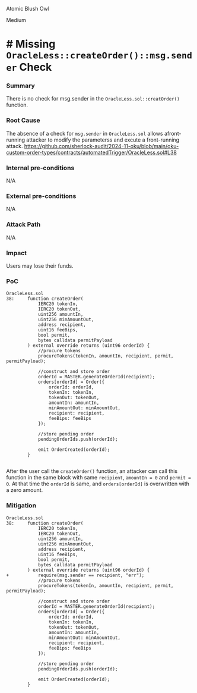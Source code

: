 Atomic Blush Owl

Medium

# # Missing `OracleLess::createOrder()::msg.sender` Check



### Summary
There is no check for msg.sender in the `OracleLess.sol::creatOrder()` function.

### Root Cause
The absence of a check for `msg.sender` in `OracleLess.sol` allows afront-running attacker to modify the parameterss and excute a front-running attack.
https://github.com/sherlock-audit/2024-11-oku/blob/main/oku-custom-order-types/contracts/automatedTrigger/OracleLess.sol#L38

### Internal pre-conditions
N/A

### External pre-conditions
N/A

### Attack Path
N/A

### Impact
Users may lose their funds.

### PoC
```solidity
OracleLess.sol
38:     function createOrder(
            IERC20 tokenIn,
            IERC20 tokenOut,
            uint256 amountIn,
            uint256 minAmountOut,
            address recipient,
            uint16 feeBips,
            bool permit,
            bytes calldata permitPayload
        ) external override returns (uint96 orderId) {
            //procure tokens
            procureTokens(tokenIn, amountIn, recipient, permit, permitPayload);

            //construct and store order
            orderId = MASTER.generateOrderId(recipient);
            orders[orderId] = Order({
                orderId: orderId,
                tokenIn: tokenIn,
                tokenOut: tokenOut,
                amountIn: amountIn,
                minAmountOut: minAmountOut,
                recipient: recipient,
                feeBips: feeBips
            });

            //store pending order
            pendingOrderIds.push(orderId);

            emit OrderCreated(orderId);
        }
      
```
After the user call the `createOrder()` function, an attacker can call this function in the same block with same `recipient`, `amountIn = 0` and `permit = 0`.
At that time the `orderId` is same, and `orders[orderId]` is overwritten with a zero amount.

### Mitigation
```solidity
OracleLess.sol
38:     function createOrder(
            IERC20 tokenIn,
            IERC20 tokenOut,
            uint256 amountIn,
            uint256 minAmountOut,
            address recipient,
            uint16 feeBips,
            bool permit,
            bytes calldata permitPayload
        ) external override returns (uint96 orderId) {
+           require(msg.sender == recipient, "err");            
            //procure tokens
            procureTokens(tokenIn, amountIn, recipient, permit, permitPayload);

            //construct and store order
            orderId = MASTER.generateOrderId(recipient);
            orders[orderId] = Order({
                orderId: orderId,
                tokenIn: tokenIn,
                tokenOut: tokenOut,
                amountIn: amountIn,
                minAmountOut: minAmountOut,
                recipient: recipient,
                feeBips: feeBips
            });

            //store pending order
            pendingOrderIds.push(orderId);

            emit OrderCreated(orderId);
        }
```
